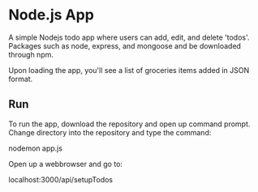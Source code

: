 # Node.js App

A simple Nodejs todo app where users can add, edit, and delete 'todos'.
Packages such as node, express, and mongoose and be downloaded through npm.

Upon loading the app, you'll see a list of groceries items added in JSON format.

## Run

To run the app, download the repository and open up command prompt. Change directory into
the repository and type the command:

nodemon app.js

Open up a webbrowser and go to:

localhost:3000/api/setupTodos









